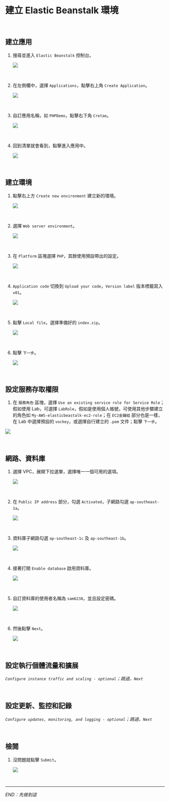 # 建立 Elastic Beanstalk 環境

<br>

## 建立應用

1. 搜尋並進入 `Elastic Beanstalk` 控制台。

    ![](images/img_64.png)

<br>

2. 在左側欄中，選擇 `Applications`，點擊右上角 `Create Application`。

    ![](images/img_65.png)

<br>

3. 自訂應用名稱，如 `PHPDemo`，點擊右下角 `Cretae`。

    ![](images/img_66.png)

<br>

4. 回到清單就會看到，點擊進入應用中。

    ![](images/img_67.png)

<br>

## 建立環境

1. 點擊右上方 `Create new environment` 建立新的環境。

    ![](images/img_68.png)

<br>

2. 選擇 `Web server environment`。

    ![](images/img_69.png)

<br>

3. 在 `Platform` 區塊選擇 `PHP`，其餘使用預設帶出的設定。

    ![](images/img_70.png)

<br>

4. `Application code` 切換到 `Upload your code`，`Version label` 版本標籤寫入 `v01`。

    ![](images/img_72.png)

<br>

5. 點擊 `Local file`，選擇準備好的 `index.zip`。

    ![](images/img_73.png)

<br>

6. 點擊 `下一步`。

    ![](images/img_74.png)

<br>

## 設定服務存取權限

1. 在 `服務角色` 區塊，選擇 `Use an existing service role for Service Role`；假如使用 Lab，可選擇 `LabRole`，假如是使用個人帳號，可使用其他步驟建立的角色如 `My-AWS-elasticbeastalk-ec2-role`；在 `EC2金鑰組` 部分也是一樣，在 Lab 中選擇預設的 `vockey`，或選擇自行建立的 `.pem` 文件；點擊 `下一步`。

![](images/img_75.png)

<br>

## 網路、資料庫

1. 選擇 VPC，展開下拉選單，選擇唯一一個可用的選項。

    ![](images/img_76.png)

<br>

2. 在 `Public IP address` 部分，勾選 `Activated`，子網路勾選 `ap-southeast-1a`。

    ![](images/img_77.png)

<br>

3. 資料庫子網路勾選 `ap-southeast-1c` 及 `ap-southeast-1b`。

    ![](images/img_78.png)

<br>

4. 接著打開 `Enable database` 啟用資料庫。

    ![](images/img_79.png)

<br>

5. 自訂資料庫的使用者名稱為 `sam6238`，並且設定密碼。

    ![](images/img_80.png)

<br>

6. 然後點擊 `Next`。

    ![](images/img_81.png)

<br>

## 設定執行個體流量和擴展

_`Configure instance traffic and scaling - optional`；跳過，`Next`_

<br>

## 設定更新、監控和記錄

_`Configure updates, monitoring, and logging - optional`；跳過，`Next`_

<br>

## 檢閱

1. 沒問題就點擊 `Submit`。

    ![](images/img_82.png)

<br>

___

_END：先做到這_